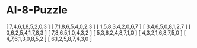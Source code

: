 # AI-8-Puzzle

[ 7,4,6,1,8,5,2,0,3 ]
[ 7,1,8,6,5,4,0,2,3 ]
[ 1,5,8,3,4,2,0,6,7 ]
[ 3,4,6,5,0,8,1,2,7 ]
[ 0,6,2,5,4,1,7,8,3 ]
[ 7,8,6,5,1,0,4,3,2 ]
[ 5,3,6,2,4,8,7,1,0 ]
[ 4,3,2,1,6,8,7,5,0 ]
[ 4,7,6,1,3,0,8,5,2 ]
[ 6,1,2,5,8,7,4,3,0 ]

